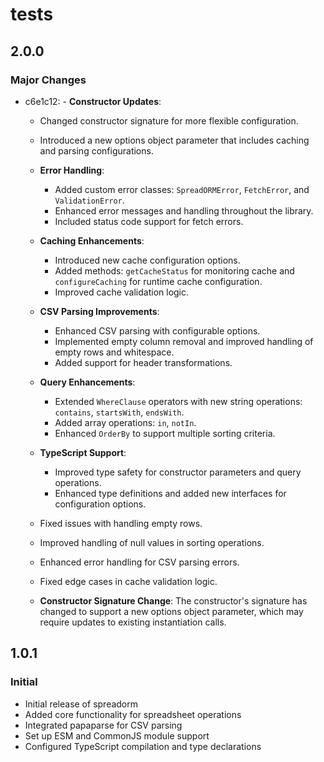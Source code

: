 # tests

## 2.0.0

### Major Changes

- c6e1c12: - **Constructor Updates**:

  - Changed constructor signature for more flexible configuration.
  - Introduced a new options object parameter that includes caching and parsing configurations.
  - **Error Handling**:
    - Added custom error classes: `SpreadORMError`, `FetchError`, and `ValidationError`.
    - Enhanced error messages and handling throughout the library.
    - Included status code support for fetch errors.
  - **Caching Enhancements**:
    - Introduced new cache configuration options.
    - Added methods: `getCacheStatus` for monitoring cache and `configureCaching` for runtime cache configuration.
    - Improved cache validation logic.
  - **CSV Parsing Improvements**:
    - Enhanced CSV parsing with configurable options.
    - Implemented empty column removal and improved handling of empty rows and whitespace.
    - Added support for header transformations.
  - **Query Enhancements**:
    - Extended `WhereClause` operators with new string operations: `contains`, `startsWith`, `endsWith`.
    - Added array operations: `in`, `notIn`.
    - Enhanced `OrderBy` to support multiple sorting criteria.
  - **TypeScript Support**:

    - Improved type safety for constructor parameters and query operations.
    - Enhanced type definitions and added new interfaces for configuration options.

  - Fixed issues with handling empty rows.
  - Improved handling of null values in sorting operations.
  - Enhanced error handling for CSV parsing errors.
  - Fixed edge cases in cache validation logic.
  - **Constructor Signature Change**: The constructor's signature has changed to support a new options object parameter, which may require updates to existing instantiation calls.

## 1.0.1

### Initial

- Initial release of spreadorm
- Added core functionality for spreadsheet operations
- Integrated papaparse for CSV parsing
- Set up ESM and CommonJS module support
- Configured TypeScript compilation and type declarations
